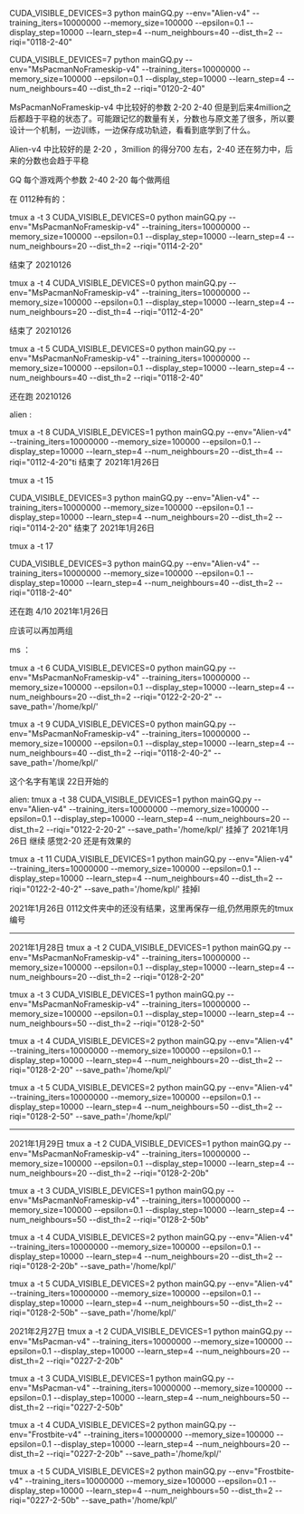 CUDA_VISIBLE_DEVICES=3 python mainGQ.py --env="Alien-v4" --training_iters=10000000 --memory_size=100000  --epsilon=0.1  --display_step=10000 --learn_step=4 --num_neighbours=40 --dist_th=2 --riqi="0118-2-40"

CUDA_VISIBLE_DEVICES=7 python mainGQ.py --env="MsPacmanNoFrameskip-v4" --training_iters=10000000 --memory_size=100000  --epsilon=0.1  --display_step=10000 --learn_step=4 --num_neighbours=40 --dist_th=2 --riqi="0120-2-40"


MsPacmanNoFrameskip-v4 中比较好的参数 2-20 2-40 但是到后来4million之后都趋于平稳的状态了。可能跟记忆的数量有关，分数也与原文差了很多，所以要设计一个机制，一边训练，一边保存成功轨迹，看看到底学到了什么。

Alien-v4 中比较好的是 2-20 ，3million 的得分700 左右，2-40 还在努力中，后来的分数也会趋于平稳



GQ 每个游戏两个参数 2-40 2-20 每个做两组

在 0112种有的：

tmux a -t 3
CUDA_VISIBLE_DEVICES=0 python mainGQ.py --env="MsPacmanNoFrameskip-v4" --training_iters=10000000 --memory_size=100000  --epsilon=0.1  --display_step=10000 --learn_step=4 --num_neighbours=20 --dist_th=2 --riqi="0114-2-20" 

结束了 20210126

tmux a -t 4
CUDA_VISIBLE_DEVICES=0 python mainGQ.py --env="MsPacmanNoFrameskip-v4" --training_iters=10000000 --memory_size=100000  --epsilon=0.1  --display_step=10000 --learn_step=4 --num_neighbours=20 --dist_th=4 --riqi="0112-4-20"

结束了 20210126


tmux a -t 5
CUDA_VISIBLE_DEVICES=0 python mainGQ.py --env="MsPacmanNoFrameskip-v4" --training_iters=10000000 --memory_size=100000  --epsilon=0.1  --display_step=10000 --learn_step=4 --num_neighbours=40 --dist_th=2 --riqi="0118-2-40"

还在跑 20210126

alien :

tmux a -t 8
CUDA_VISIBLE_DEVICES=1 python mainGQ.py --env="Alien-v4" --training_iters=10000000 --memory_size=100000  --epsilon=0.1  --display_step=10000 --learn_step=4 --num_neighbours=20 --dist_th=4 --riqi="0112-4-20"ti
结束了 2021年1月26日

tmux a -t 15

CUDA_VISIBLE_DEVICES=3 python mainGQ.py --env="Alien-v4" --training_iters=10000000 --memory_size=100000  --epsilon=0.1  --display_step=10000 --learn_step=4 --num_neighbours=20 --dist_th=2 --riqi="0114-2-20"
结束了 2021年1月26日

tmux a -t 17

CUDA_VISIBLE_DEVICES=3 python mainGQ.py --env="Alien-v4" --training_iters=10000000 --memory_size=100000  --epsilon=0.1  --display_step=10000 --learn_step=4 --num_neighbours=40 --dist_th=2 --riqi="0118-2-40"

还在跑 4/10 2021年1月26日

应该可以再加两组

ms ：

tmux a -t 6
CUDA_VISIBLE_DEVICES=0 python mainGQ.py --env="MsPacmanNoFrameskip-v4" --training_iters=10000000 --memory_size=100000  --epsilon=0.1  --display_step=10000 --learn_step=4 --num_neighbours=20 --dist_th=2 --riqi="0122-2-20-2" --save_path='/home/kpl/'

tmux a -t 9
CUDA_VISIBLE_DEVICES=0 python mainGQ.py --env="MsPacmanNoFrameskip-v4" --training_iters=10000000 --memory_size=100000  --epsilon=0.1  --display_step=10000 --learn_step=4 --num_neighbours=40 --dist_th=2 --riqi="0118-2-40-2" --save_path='/home/kpl/'  

这个名字有笔误 22日开始的


alien:
tmux a -t 38
CUDA_VISIBLE_DEVICES=1 python mainGQ.py --env="Alien-v4" --training_iters=10000000 --memory_size=100000  --epsilon=0.1  --display_step=10000 --learn_step=4 --num_neighbours=20 --dist_th=2 --riqi="0122-2-20-2"  --save_path='/home/kpl/'
挂掉了
2021年1月26日 继续 感觉2-20 还是有效果的


tmux a -t 11
CUDA_VISIBLE_DEVICES=1 python mainGQ.py --env="Alien-v4" --training_iters=10000000 --memory_size=100000  --epsilon=0.1  --display_step=10000 --learn_step=4 --num_neighbours=40 --dist_th=2 --riqi="0122-2-40-2" --save_path='/home/kpl/'
挂掉l

2021年1月26日 0112文件夹中的还没有结果，这里再保存一组,仍然用原先的tmux 编号

_______________________________________________________________________
2021年1月28日
tmux a -t 2
CUDA_VISIBLE_DEVICES=1 python mainGQ.py --env="MsPacmanNoFrameskip-v4" --training_iters=10000000 --memory_size=100000  --epsilon=0.1  --display_step=10000 --learn_step=4 --num_neighbours=20 --dist_th=2 --riqi="0128-2-20" 

tmux a -t 3
CUDA_VISIBLE_DEVICES=1 python mainGQ.py --env="MsPacmanNoFrameskip-v4" --training_iters=10000000 --memory_size=100000  --epsilon=0.1  --display_step=10000 --learn_step=4 --num_neighbours=50 --dist_th=2 --riqi="0128-2-50"

tmux a -t 4
CUDA_VISIBLE_DEVICES=2 python mainGQ.py --env="Alien-v4" --training_iters=10000000 --memory_size=100000  --epsilon=0.1  --display_step=10000 --learn_step=4 --num_neighbours=20 --dist_th=2 --riqi="0128-2-20"  --save_path='/home/kpl/'

tmux a -t 5
CUDA_VISIBLE_DEVICES=2 python mainGQ.py --env="Alien-v4" --training_iters=10000000 --memory_size=100000  --epsilon=0.1  --display_step=10000 --learn_step=4 --num_neighbours=50 --dist_th=2 --riqi="0128-2-50" --save_path='/home/kpl/'

______________________________________________________________________________

2021年1月29日
tmux a -t 2
CUDA_VISIBLE_DEVICES=1 python mainGQ.py --env="MsPacmanNoFrameskip-v4" --training_iters=10000000 --memory_size=100000  --epsilon=0.1  --display_step=10000 --learn_step=4 --num_neighbours=20 --dist_th=2 --riqi="0128-2-20b" 

tmux a -t 3
CUDA_VISIBLE_DEVICES=1 python mainGQ.py --env="MsPacmanNoFrameskip-v4" --training_iters=10000000 --memory_size=100000  --epsilon=0.1  --display_step=10000 --learn_step=4 --num_neighbours=50 --dist_th=2 --riqi="0128-2-50b"

tmux a -t 4
CUDA_VISIBLE_DEVICES=2 python mainGQ.py --env="Alien-v4" --training_iters=10000000 --memory_size=100000  --epsilon=0.1  --display_step=10000 --learn_step=4 --num_neighbours=20 --dist_th=2 --riqi="0128-2-20b"  --save_path='/home/kpl/'

tmux a -t 5
CUDA_VISIBLE_DEVICES=2 python mainGQ.py --env="Alien-v4" --training_iters=10000000 --memory_size=100000  --epsilon=0.1  --display_step=10000 --learn_step=4 --num_neighbours=50 --dist_th=2 --riqi="0128-2-50b" --save_path='/home/kpl/'


2021年2月27日
tmux a -t 2
CUDA_VISIBLE_DEVICES=1 python mainGQ.py --env="MsPacman-v4" --training_iters=10000000 --memory_size=100000  --epsilon=0.1  --display_step=10000 --learn_step=4 --num_neighbours=20 --dist_th=2 --riqi="0227-2-20b" 

tmux a -t 3
CUDA_VISIBLE_DEVICES=1 python mainGQ.py --env="MsPacman-v4" --training_iters=10000000 --memory_size=100000  --epsilon=0.1  --display_step=10000 --learn_step=4 --num_neighbours=50 --dist_th=2 --riqi="0227-2-50b"

tmux a -t 4
CUDA_VISIBLE_DEVICES=2 python mainGQ.py --env="Frostbite-v4" --training_iters=10000000 --memory_size=100000  --epsilon=0.1  --display_step=10000 --learn_step=4 --num_neighbours=20 --dist_th=2 --riqi="0227-2-20b"  --save_path='/home/kpl/'

tmux a -t 5
CUDA_VISIBLE_DEVICES=2 python mainGQ.py --env="Frostbite-v4" --training_iters=10000000 --memory_size=100000  --epsilon=0.1  --display_step=10000 --learn_step=4 --num_neighbours=50 --dist_th=2 --riqi="0227-2-50b" --save_path='/home/kpl/'